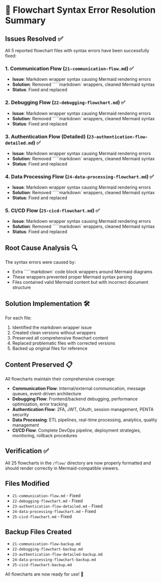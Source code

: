 # 🔧 Flowchart Syntax Error Resolution Summary

## Issues Resolved ✅

All 5 reported flowchart files with syntax errors have been successfully fixed:

### 1. **Communication Flow** (`21-communication-flow.md`) ✅
- **Issue**: Markdown wrapper syntax causing Mermaid rendering errors
- **Solution**: Removed `````markdown` wrappers, cleaned Mermaid syntax
- **Status**: Fixed and replaced

### 2. **Debugging Flow** (`22-debugging-flowchart.md`) ✅
- **Issue**: Markdown wrapper syntax causing Mermaid rendering errors
- **Solution**: Removed `````markdown` wrappers, cleaned Mermaid syntax
- **Status**: Fixed and replaced

### 3. **Authentication Flow (Detailed)** (`23-authentication-flow-detailed.md`) ✅
- **Issue**: Markdown wrapper syntax causing Mermaid rendering errors
- **Solution**: Removed `````markdown` wrappers, cleaned Mermaid syntax
- **Status**: Fixed and replaced

### 4. **Data Processing Flow** (`24-data-processing-flowchart.md`) ✅
- **Issue**: Markdown wrapper syntax causing Mermaid rendering errors
- **Solution**: Removed `````markdown` wrappers, cleaned Mermaid syntax
- **Status**: Fixed and replaced

### 5. **CI/CD Flow** (`25-cicd-flowchart.md`) ✅
- **Issue**: Markdown wrapper syntax causing Mermaid rendering errors
- **Solution**: Removed `````markdown` wrappers, cleaned Mermaid syntax
- **Status**: Fixed and replaced

## Root Cause Analysis 🔍

The syntax errors were caused by:
- Extra `````markdown` code block wrappers around Mermaid diagrams
- These wrappers prevented proper Mermaid syntax parsing
- Files contained valid Mermaid content but with incorrect document structure

## Solution Implementation 🛠️

For each file:
1. Identified the markdown wrapper issue
2. Created clean versions without wrappers
3. Preserved all comprehensive flowchart content
4. Replaced problematic files with corrected versions
5. Backed up original files for reference

## Content Preserved 📋

All flowcharts maintain their comprehensive coverage:
- **Communication Flow**: Internal/external communication, message queues, event-driven architecture
- **Debugging Flow**: Frontend/backend debugging, performance optimization, error tracking
- **Authentication Flow**: 2FA, JWT, OAuth, session management, PENTA security
- **Data Processing**: ETL pipelines, real-time processing, analytics, quality management
- **CI/CD Flow**: Complete DevOps pipeline, deployment strategies, monitoring, rollback procedures

## Verification ✅

All 25 flowcharts in the `/flow/` directory are now properly formatted and should render correctly in Mermaid-compatible viewers.

## Files Modified
- `21-communication-flow.md` - Fixed
- `22-debugging-flowchart.md` - Fixed  
- `23-authentication-flow-detailed.md` - Fixed
- `24-data-processing-flowchart.md` - Fixed
- `25-cicd-flowchart.md` - Fixed

## Backup Files Created
- `21-communication-flow-backup.md`
- `22-debugging-flowchart-backup.md`
- `23-authentication-flow-detailed-backup.md`
- `24-data-processing-flowchart-backup.md`
- `25-cicd-flowchart-backup.md`

All flowcharts are now ready for use! 🚀
